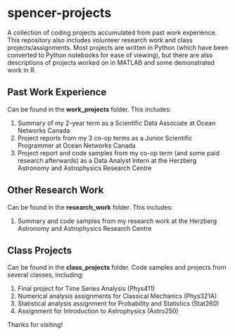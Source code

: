 # spencer-projects #
A collection of coding projects accumulated from past work experience. This repository also includes volunteer research work and class projects/assignments.
Most projects are written in Python (which have been converted to Python notebooks for ease of viewing), but there are also descriptions of projects worked on in MATLAB and some demonstrated work in R.

## Past Work Experience ##
Can be found in the **work_projects** folder.
This includes:
1) Summary of my 2-year term as a Scientific Data Associate at Ocean Networks Canada
2) Project reports from my 3 co-op terms as a Junior Scientific Programmer at Ocean Networks Canada
3) Project report and code samples from my co-op term (and some paid research afterwards) as a Data Analyst Intern at the Herzberg Astronomy and Astrophysics Research Centre

## Other Research Work ##
Can be found in the **research_work** folder.
This includes:
1) Summary and code samples from my research work at the Herzberg Astronomy and Astrophysics Research Centre

## Class Projects ##
Can be found in the **class_projects** folder.
Code samples and projects from several classes, including:
1) Final project for Time Series Analysis (Phys411)
2) Numerical analysis assignments for Classical Mechanics (Phys321A)
3) Statistical analysis assignment for Probability and Statistics (Stat260)
4) Assignment for Introduction to Astrophysics (Astro250)


Thanks for visiting!
